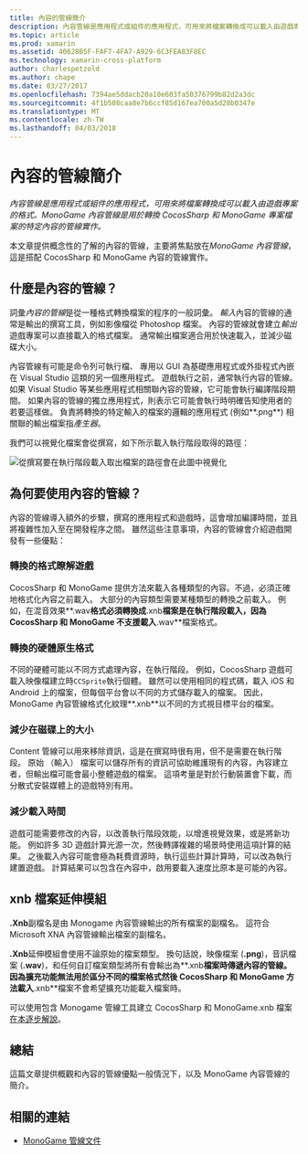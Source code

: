 ```yaml
---
title: 內容的管線簡介
description: 內容管線是應用程式或組件的應用程式，可用來將檔案轉換成可以載入由遊戲專案的格式。 MonoGame 內容管線是用於轉換 CocosSharp 和 MonoGame 專案檔案的特定內容的管線實作。
ms.topic: article
ms.prod: xamarin
ms.assetid: 40628B5F-FAF7-4FA7-A929-6C3FEA83F8EC
ms.technology: xamarin-cross-platform
author: charlespetzold
ms.author: chape
ms.date: 03/27/2017
ms.openlocfilehash: 7394ae5ddacb20a10e603fa50376799b82d2a3dc
ms.sourcegitcommit: 4f1b508caa8e7b6ccf85d167ea700a5d28b0347e
ms.translationtype: MT
ms.contentlocale: zh-TW
ms.lasthandoff: 04/03/2018
---
```

# <a name="introduction-to-content-pipelines"></a>內容的管線簡介

_內容管線是應用程式或組件的應用程式，可用來將檔案轉換成可以載入由遊戲專案的格式。MonoGame 內容管線是用於轉換 CocosSharp 和 MonoGame 專案檔案的特定內容的管線實作。_

本文章提供概念性的了解的內容的管線，主要將焦點放在*MonoGame 內容管線*，這是搭配 CocosSharp 和 MonoGame 內容的管線實作。


## <a name="what-is-a-content-pipeline"></a>什麼是內容的管線？

詞彙*內容的管線*是從一種格式轉換檔案的程序的一般詞彙。 *輸入*內容的管線的通常是輸出的撰寫工具，例如影像檔從 Photoshop 檔案。 內容的管線就會建立*輸出*遊戲專案可以直接載入的格式檔案。 通常輸出檔案適合用於快速載入，並減少磁碟大小。

內容管線有可能是命令列可執行檔、 專用以 GUI 為基礎應用程式或外掛程式內嵌在 Visual Studio 這類的另一個應用程式。 遊戲執行之前，通常執行內容的管線。 如果 Visual Studio 等某些應用程式相關聯內容的管線，它可能會執行編譯階段期間。 如果內容的管線的獨立應用程式，則表示它可能會執行時明確告知使用者的 若要這樣做。 負責將轉換的特定輸入的檔案的邏輯的應用程式 (例如**.png**) 相關聯的輸出檔案指*產生器*。 

我們可以視覺化檔案會從撰寫，如下所示載入執行階段取得的路徑：

![](introduction-images/image1.png "從撰寫要在執行階段載入取出檔案的路徑會在此圖中視覺化")

## <a name="why-use-a-content-pipeline"></a>為何要使用內容的管線？

內容的管線導入額外的步驟，撰寫的應用程式和遊戲時，這會增加編譯時間，並且將複雜性加入至在開發程序之間。 雖然這些注意事項，內容的管線會介紹遊戲開發有一些優點：


### <a name="converting-to-a-format-understood-by-the-game"></a>轉換的格式瞭解遊戲

CocosSharp 和 MonoGame 提供方法來載入各種類型的內容。不過，必須正確地格式化內容之前載入。 大部分的內容類型需要某種類型的轉換之前載入。 例如，在混音效果**.wav**格式必須轉換成**.xnb**檔案是在執行階段載入，因為 CocosSharp 和 MonoGame 不支援載入**.wav**檔案格式。


### <a name="converting-to-a-format-native-to-the-hardware"></a>轉換的硬體原生格式

不同的硬體可能以不同方式處理內容，在執行階段。 例如，CocosSharp 遊戲可載入映像檔建立時`CCSprite`執行個體。 雖然可以使用相同的程式碼，載入 iOS 和 Android 上的檔案，但每個平台會以不同的方式儲存載入的檔案。 因此，MonoGame 內容管線格式化紋理**.xnb**以不同的方式視目標平台的檔案。


### <a name="reducing-size-on-disk"></a>減少在磁碟上的大小 

Content 管線可以用來移除資訊，這是在撰寫時很有用，但不是需要在執行階段。 原始 （輸入） 檔案可以儲存所有的資訊可協助維護現有的內容，內容建立者，但輸出檔可能會最小整體遊戲的檔案。 這項考量是對於行動裝置會下載，而分散式安裝媒體上的遊戲特別有用。


### <a name="reducing-load-time"></a>減少載入時間

遊戲可能需要修改的內容，以改善執行階段效能，以增進視覺效果，或是將新功能。 例如許多 3D 遊戲計算光源一次，然後轉譯複雜的場景時使用這項計算的結果。 之後載入內容可能會極為耗費資源時，執行這些計算計算時，可以改為執行建置遊戲。 計算結果可以包含在內容中，啟用要載入速度比原本是可能的內容。 


## <a name="xnb-file-extension"></a>xnb 檔案延伸模組

**.Xnb**副檔名是由 Monogame 內容管線輸出的所有檔案的副檔名。 這符合 Microsoft XNA 內容管線輸出檔案的副檔名。

**.Xnb**延伸模組會使用不論原始的檔案類型。 換句話說，映像檔案 (**.png**)，音訊檔案 (**.wav**)，和任何自訂檔案類型將所有會輸出為**.xnb**檔案時傳遞內容的管線。 因為擴充功能無法用於區分不同的檔案格式然後 CocosSharp 和 MonoGame 方法載入**.xnb**檔案不會希望擴充功能載入檔案時。

可以使用包含 Monogame 管線工具建立 CocosSharp 和 MonoGame.xnb 檔案[在本逐步解說](~/graphics-games/cocossharp/content-pipeline/walkthrough.md)。


## <a name="summary"></a>總結

這篇文章提供概觀和內容的管線優點一般情況下，以及 MonoGame 內容管線的簡介。

## <a name="related-links"></a>相關的連結

- [MonoGame 管線文件](http://www.monogame.net/documentation/?page=Pipeline)

